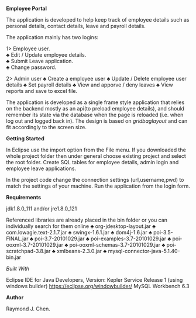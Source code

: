 <b>Employee Portal</b>

The application is developed to help keep track of employee details such as personal details, contact details, leave and payroll details.

The application mainly has two logins:

1> Employee user.<br />
  ♣ Edit / Update employee details.<br />
  ♣ Submit Leave application.   
  ♣ Change password.  
  
2> Admin user
  ♣ Create a employee user
  ♣ Update / Delete employee user details
  ♣ Set payroll details
  ♣ View and apporve / deny leaves
  ♣ View reports and save to excel file.

The application is developed as a single frame style application that relies on the backend mostly as an api(to preload employee details), and should remember its state via the database when the page is reloaded (i.e. when log out and logged back in). The design is based on <i>gridbaglayout</i> and can fit accordingly to the screen size.


<b>Getting Started</b>

In Eclipse use the import option from the File menu. If you downloaded the whole project folder then under general choose existing project and select the root folder. Create SQL tables for employee details, admin login and employee leave applications.

In the project code change the connection settings (url,username,pwd) to match the settings of your machine.
Run the application from the login form.

<b>Requirements</b>

jdk1.8.0_111 and/or
jre1.8.0_121

Referenced libraries are already placed in the bin folder or you can individually search for them online
 ♣ org-jdesktop-layout.jar
 ♣ com.lowagie.text-2.1.7.jar
 ♣ swingx-1.6.1.jar
 ♣ dom4j-1.6.jar
 ♣ poi-3.5-FINAL.jar
 ♣ poi-3.7-20101029.jar
 ♣ poi-examples-3.7-20101029.jar
 ♣ poi-ooxml-3.7-20101029.jar
 ♣ poi-ooxml-schemas-3.7-20101029.jar
 ♣ poi-scratchpad-3.8.jar
 ♣ xmlbeans-2.3.0.jar
 ♣ mysql-connector-java-5.1.40-bin.jar


<i>Built With</i>

Eclipse IDE for Java Developers, Version: Kepler Service Release 1
     (using windows builder) <https://eclipse.org/windowbuilder/>
MySQL Workbench 6.3

<b>Author</b>

Raymond J. Chen.
